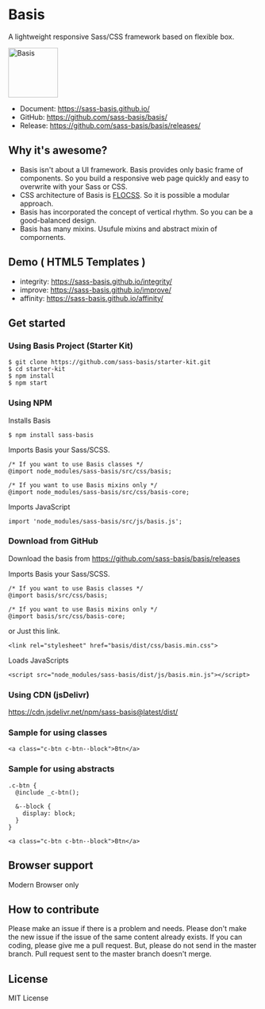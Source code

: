 # Basis
A lightweight responsive Sass/CSS framework based on flexible box.

<img src="https://avatars0.githubusercontent.com/u/18589717?v=3&s=200" alt="Basis" width="100" />

* Document: https://sass-basis.github.io/
* GitHub: https://github.com/sass-basis/basis/
* Release: https://github.com/sass-basis/basis/releases/

## Why it's awesome?

* Basis isn't about a UI framework. Basis provides only basic frame of components. So you build a responsive web page quickly and easy to overwrite with your Sass or CSS.
* CSS architecture of Basis is [FLOCSS](https://github.com/hiloki/flocss). So it is possible a modular approach.
* Basis has incorporated the concept of vertical rhythm. So you can be a good-balanced design.
* Basis has many mixins. Usufule mixins and abstract mixin of compornents.

## Demo ( HTML5 Templates )
* integrity: https://sass-basis.github.io/integrity/
* improve: https://sass-basis.github.io/improve/
* affinity: https://sass-basis.github.io/affinity/

## Get started

### Using Basis Project (Starter Kit)
```
$ git clone https://github.com/sass-basis/starter-kit.git
$ cd starter-kit
$ npm install
$ npm start
```

### Using NPM

Installs Basis
```
$ npm install sass-basis
```

Imports Basis your Sass/SCSS.
```
/* If you want to use Basis classes */
@import node_modules/sass-basis/src/css/basis;

/* If you want to use Basis mixins only */
@import node_modules/sass-basis/src/css/basis-core;
```

Imports JavaScript
```
import 'node_modules/sass-basis/src/js/basis.js';
```

### Download from GitHub

Download the basis from https://github.com/sass-basis/basis/releases

Imports Basis your Sass/SCSS.
```
/* If you want to use Basis classes */
@import basis/src/css/basis;

/* If you want to use Basis mixins only */
@import basis/src/css/basis-core;
```

or Just this link.
```
<link rel="stylesheet" href="basis/dist/css/basis.min.css">
```

Loads JavaScripts
```
<script src="node_modules/sass-basis/dist/js/basis.min.js"></script>
```

### Using CDN (jsDelivr)
https://cdn.jsdelivr.net/npm/sass-basis@latest/dist/

### Sample for using classes
```
<a class="c-btn c-btn--block">Btn</a>
```

### Sample for using abstracts
```
.c-btn {
  @include _c-btn();

  &--block {
    display: block;
  }
}
```
```
<a class="c-btn c-btn--block">Btn</a>
```

## Browser support
Modern Browser only

## How to contribute

Please make an issue if there is a problem and needs.
Please don't make the new issue if the issue of the same content already exists.
If you can coding, please give me a pull request.
But, please do not send in the master branch.
Pull request sent to the master branch doesn't merge.

## License

MIT License
